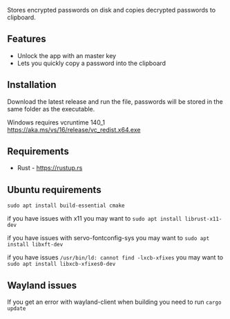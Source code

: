 Stores encrypted passwords on disk and copies decrypted passwords to clipboard.


## Features
* Unlock the app with an master key
* Lets you quickly copy a password into the clipboard


## Installation
Download the latest release and run the file, passwords will be stored in the same folder as the executable.

Windows requires vcruntime 140_1
https://aka.ms/vs/16/release/vc_redist.x64.exe


## Requirements
* Rust - https://rustup.rs


## Ubuntu requirements
`sudo apt install build-essential cmake`

if you have issues with x11 you may want to `sudo apt install librust-x11-dev`

if you have issues with servo-fontconfig-sys you may want to `sudo apt install libxft-dev`

if you have issues `/usr/bin/ld: cannot find -lxcb-xfixes` you may want to `sudo apt install libxcb-xfixes0-dev`


## Wayland issues
If you get an error with wayland-client when building you need to run `cargo update`